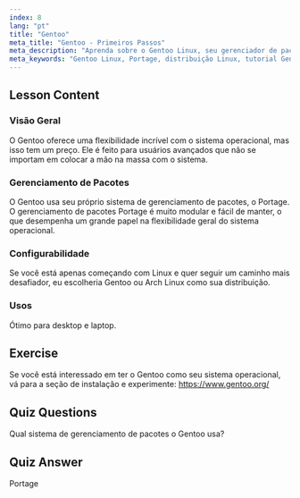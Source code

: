 ```yaml
---
index: 8
lang: "pt"
title: "Gentoo"
meta_title: "Gentoo - Primeiros Passos"
meta_description: "Aprenda sobre o Gentoo Linux, seu gerenciador de pacotes Portage e sua alta configurabilidade. Descubra se esta distro flexível é ideal para sua jornada avançada no Linux."
meta_keywords: "Gentoo Linux, Portage, distribuição Linux, tutorial Gentoo, Linux para iniciantes, guia Linux, configurabilidade Gentoo"
---
```


## Lesson Content

### Visão Geral

O Gentoo oferece uma flexibilidade incrível com o sistema operacional, mas isso tem um preço. Ele é feito para usuários avançados que não se importam em colocar a mão na massa com o sistema.

### Gerenciamento de Pacotes

O Gentoo usa seu próprio sistema de gerenciamento de pacotes, o Portage. O gerenciamento de pacotes Portage é muito modular e fácil de manter, o que desempenha um grande papel na flexibilidade geral do sistema operacional.

### Configurabilidade

Se você está apenas começando com Linux e quer seguir um caminho mais desafiador, eu escolheria Gentoo ou Arch Linux como sua distribuição.

### Usos

Ótimo para desktop e laptop.

## Exercise

Se você está interessado em ter o Gentoo como seu sistema operacional, vá para a seção de instalação e experimente: <https://www.gentoo.org/>

## Quiz Questions

Qual sistema de gerenciamento de pacotes o Gentoo usa?

## Quiz Answer

Portage
